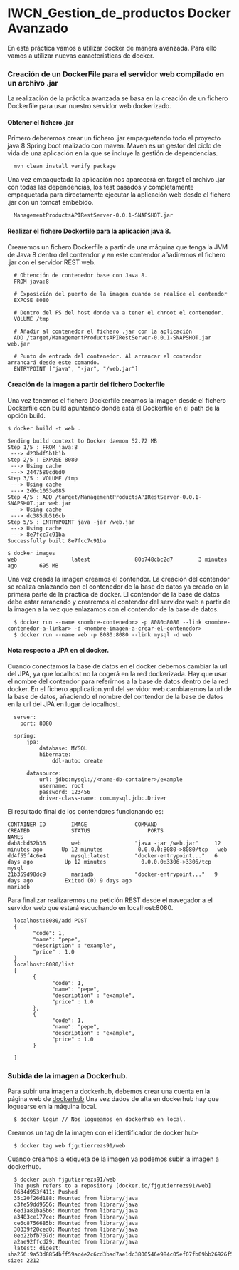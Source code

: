 # IWCN_Gestion_de_productos Docker Avanzado

En esta práctica vamos a utilizar docker de manera avanzada. Para ello vamos a utilizar
nuevas características de docker.

### Creación de un DockerFile para el servidor web compilado en un archivo .jar

La realización de la práctica avanzada se basa en la creación de un fichero Dockerfile
para usar nuestro servidor web dockerizado.

#### Obtener el fichero .jar

Primero deberemos crear un fichero .jar empaquetando todo el proyecto java 8 Spring boot realizado
con maven. Maven es un gestor del ciclo de vida de una aplicación en la que se incluye la
gestión de dependencias.

      mvn clean install verify package

Una vez empaquetada la aplicación nos aparecerá en target el archivo .jar con todas las dependencias, los
test pasados y completamente empaquetada para directamente ejecutar la aplicación web desde el fichero .jar
con un tomcat embebido.

      ManagementProductsAPIRestServer-0.0.1-SNAPSHOT.jar

#### Realizar el fichero Dockerfile para la aplicación java 8.

Crearemos un fichero Dockerfile a partir de una máquina que tenga la JVM de Java 8 dentro del contendor
y en este contendor añadiremos el fichero .jar con el servidor REST web.

      # Obtención de contenedor base con Java 8.
      FROM java:8

      # Exposición del puerto de la imagen cuando se realice el contendor
      EXPOSE 8080

      # Dentro del FS del host donde va a tener el chroot el contenedor.
      VOLUME /tmp

      # Añadir al contenedor el fichero .jar con la aplicación
      ADD /target/ManagementProductsAPIRestServer-0.0.1-SNAPSHOT.jar web.jar

      # Punto de entrada del contenedor. Al arrancar el contendor arrancará desde este comando.
      ENTRYPOINT ["java", "-jar", "/web.jar"]

#### Creación de la imagen a partir del fichero Dockerfile

Una vez tenemos el fichero Dockerfile creamos la imagen desde el fichero Dockerfile con build
apuntando donde está el Dockerfile en el path de la opción build.

    $ docker build -t web .

    Sending build context to Docker daemon 52.72 MB
    Step 1/5 : FROM java:8
     ---> d23bdf5b1b1b
    Step 2/5 : EXPOSE 8080
     ---> Using cache
     ---> 2447580cd6d0
    Step 3/5 : VOLUME /tmp
     ---> Using cache
     ---> 2d6c1053e085
    Step 4/5 : ADD /target/ManagementProductsAPIRestServer-0.0.1-SNAPSHOT.jar web.jar
     ---> Using cache
     ---> dc385db516cb
    Step 5/5 : ENTRYPOINT java -jar /web.jar
     ---> Using cache
     ---> 8e7fcc7c91ba
    Successfully built 8e7fcc7c91ba

    $ docker images
    web                 latest              80b748cbc2d7        3 minutes ago       695 MB

Una vez creada la imagen  creamos el contendor. La creación del contendor se realiza enlazando con el contenedor
de la base de datos ya creado en la primera parte de la práctica de docker. El contendor de la base de datos debe
estar arrancado y crearemos el contendor del servidor web a partir de la imagen a la vez que enlazamos con el contendor
de la base de datos.

      $ docker run --name <nombre-contenedor> -p 8080:8080 --link <nombre-contenedor-a-linkar> -d <nombre-imagen-a-crear-el-contenedor>
      $ docker run --name web -p 8080:8080 --link mysql -d web

#### Nota respecto a JPA en el docker.

Cuando conectamos la base de datos en el docker debemos cambiar la url del JPA, ya que localhost no la cogerá en la red dockerizada. Hay que
usar el nombre del contendor para referirnos a la base de datos dentro de la red docker. En el fichero application.yml del servidor web cambiaremos
la url de la base de datos, añadiendo el nombre del contendor de la base de datos en la url del JPA en lugar de localhost.

      server:
        port: 8080

      spring:
          jpa:
              database: MYSQL
              hibernate:
                  ddl-auto: create

          datasource:
              url: jdbc:mysql://<name-db-container>/example
              username: root
              password: 123456
              driver-class-name: com.mysql.jdbc.Driver

El resultado final de los contendores funcionando es:

    CONTAINER ID        IMAGE               COMMAND                  CREATED             STATUS                  PORTS                    NAMES
    dab8cbd52b36        web                 "java -jar /web.jar"     12 minutes ago      Up 12 minutes           0.0.0.0:8080->8080/tcp   web
    dd4f55f4c6e4        mysql:latest        "docker-entrypoint..."   6 days ago          Up 12 minutes           0.0.0.0:3306->3306/tcp   mysql
    21b359d98dc9        mariadb             "docker-entrypoint..."   9 days ago          Exited (0) 9 days ago                            mariadb

Para finalizar realizaremos una petición REST desde el navegador a el servidor web que estará escuchando en localhost:8080.

      localhost:8080/add POST
      {
            "code": 1,
            "name": "pepe",
            "description" : "example",
            "price" : 1.0
      }
      localhost:8080/list
      [
            {
                  "code": 1,
                  "name": "pepe",
                  "description" : "example",
                  "price" : 1.0
            },
            {
                  "code": 1,
                  "name": "pepe",
                  "description" : "example",
                  "price" : 1.0
            }

      ]

### Subida de la imagen a Dockerhub.

Para subir una imagen a dockerhub, debemos crear una cuenta en la página web de [dockerhub](https://hub.docker.com)
Una vez dados de alta en dockerhub hay que loguearse en la máquina local.

      $ docker login // Nos logueamos en dockerhub en local.

Creamos un tag de la imagen con el identificador de docker hub-

      $ docker tag web fjgutierrezs91/web


Cuando creamos la etiqueta de la imagen ya podemos subir la imagen a dockerhub.

      $ docker push fjgutierrezs91/web
      The push refers to a repository [docker.io/fjgutierrezs91/web]
      0634d953f411: Pushed
      35c20f26d188: Mounted from library/java
      c3fe59dd9556: Mounted from library/java
      6ed1a81ba5b6: Mounted from library/java
      a3483ce177ce: Mounted from library/java
      ce6c8756685b: Mounted from library/java
      30339f20ced0: Mounted from library/java
      0eb22bfb707d: Mounted from library/java
      a2ae92ffcd29: Mounted from library/java
      latest: digest: sha256:9a53d8854bff59ac4e2c6cd3bad7ae1dc3800546e984c05ef07fb09bb26926f5 size: 2212
